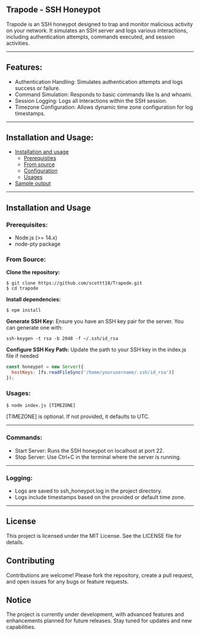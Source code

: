 ## Trapode - SSH Honeypot

Trapode is an SSH honeypot designed to trap and monitor malicious activity on your network. It simulates an SSH server and logs various interactions, including authentication attempts, commands executed, and session activities.

---

## Features:

- Authentication Handling: Simulates authentication attempts and logs success or failure.
- Command Simulation: Responds to basic commands like ls and whoami.
- Session Logging: Logs all interactions within the SSH session.
- Timezone Configuration: Allows dynamic time zone configuration for log timestamps.

---

## Installation and Usage:

- [Installation and usage](#installation-and-usage)
  - [Prerequisties](#prerequisites)
  - [From source](#from-source)
  - [Configuration](#configuration)
  - [Usages](#usages)
- [Sample output](#sample-output)
 
---

## Installation and Usage

### Prerequisites:
- Node.js (>= 14.x)
- node-pty package

### From Source:

**Clone the repository:**

```
$ git clone https://github.com/scottt10/Trapode.git
$ cd trapode
```

**Install dependencies:**
```
$ npm install
```

**Generate SSH Key:** Ensure you have an SSH key pair for the server. You can generate one with: 

```
ssh-keygen -t rsa -b 2048 -f ~/.ssh/id_rsa
```

**Configure SSH Key Path:** Update the path to your SSH key in the index.js file if needed
```javascript
const honeypot = new Server({
  hostKeys: [fs.readFileSync('/home/yourusername/.ssh/id_rsa')]
});
```

### Usages:

```
$ node index.js [TIMEZONE]
```
[TIMEZONE] is optional. If not provided, it defaults to UTC.

---

### Commands:

- Start Server: Runs the SSH honeypot on localhost at port 22.
- Stop Server: Use Ctrl+C in the terminal where the server is running.

----

### Logging:

- Logs are saved to ssh_honeypot.log in the project directory.
- Logs include timestamps based on the provided or default time zone.

----


## License 

This project is licensed under the MIT License. See the LICENSE file for details.

## Contributing

Contributions are welcome! Please fork the repository, create a pull request, and open issues for any bugs or feature requests.

## Notice

The project is currently under development, with advanced features and enhancements planned for future releases. Stay tuned for updates and new capabilities.
